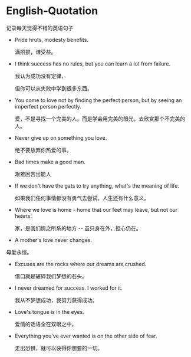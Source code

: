 # English-Quotation
记录每天觉得不错的英语句子

- Pride hruts, modesty benefits.

  满招损，谦受益。

- I think success has no rules, but you can learn a lot from failure.

  我认为成功没有定律，

  但你可以从失败中学到很多东西。

- You come to love not by finding the perfect person, but by seeing an imperfect person perfectly.

  爱，不是寻找一个完美的人。而是学会用完美的眼光，去欣赏那个不完美的人。

- Never give up on something you love.

  绝不要放弃你热爱的事。

- Bad times make a good man.

  艰难困苦出能人

- If we don't have the gats to try anything, what's the meaning of life.

  如果我们任何事情都没有勇气去尝试，人生还有什么意义。

- Where we love is home - home that our feet may leave, but not our hearts.

  家，是我们情之所系的地方 -- 虽只身在外，担心仍在。

-  A mother's love never changes.

  母爱永恒。

- Excuses are the rocks where our dreams are crushed.

  借口就是碾碎我们梦想的石头。

- I never dreamed for success. I worked for it.

  我从不梦想成功，我努力获得成功。

- Love's tongue is in the eyes.

  爱情的话语全在双眼之中。

- Everything you've ever wanted is on the other side of fear.

  走出恐惧，就可以获得你想要的一切。